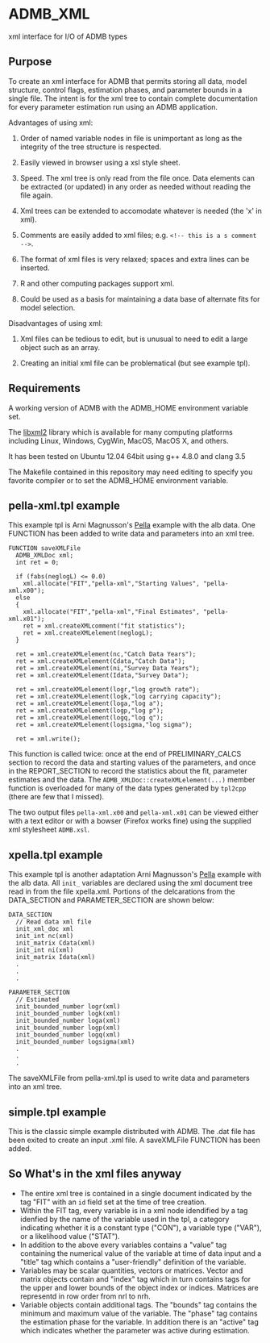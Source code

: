 ADMB_XML
========

xml interface for I/O of ADMB types

Purpose
-------

To create an xml interface for ADMB that permits storing all data, model structure, control flags, estimation phases, and parameter bounds in a single file. The intent is for the xml tree to contain complete documentation for every parameter estimation run using an ADMB application.


Advantages of using xml: 

1. Order of named variable nodes in file is unimportant as long as the integrity of the tree structure is respected.

2. Easily viewed in browser using a xsl style sheet.

3. Speed. The xml tree is only read from the file once. Data elements can be extracted (or updated) in any order as needed without reading the file again.

4. Xml trees can be extended to accomodate whatever is needed (the 'x' in xml).

5. Comments are easily added to xml files; e.g.  `<!-- this is a s comment -->`.

6. The format of xml files is very relaxed; spaces and extra lines can be inserted.

7. R and other computing packages support xml.

8. Could be used as a basis for maintaining a data base of alternate fits for model selection.



Disadvantages of using xml:

1. Xml files can be tedious to edit, but is unusual to need to edit a large object such as an array.
 
2. Creating an initial xml file can be problematical (but see example tpl).


Requirements
------------

A working version of ADMB with the ADMB_HOME environment variable set.

The [libxml2](http://www.xmlsoft.org/ "libxml2") library which is available for many computing platforms including Linux, Windows, CygWin, MacOS, MacOS X, and others.

It has been tested on Ubuntu 12.04 64bit using g++ 4.8.0 and clang 3.5

The Makefile contained in this repository may need editing to specify you favorite compiler or to set the ADMB_HOME environment variable.



pella-xml.tpl example
-------------

This example tpl is Arni Magnusson's [Pella](http://www.admb-project.org/examples/fisheries/pella/ "Pella") example with the alb data. One FUNCTION has been added to write data and parameters into an xml tree.

    FUNCTION saveXMLFile
      ADMB_XMLDoc xml;
      int ret = 0;

      if (fabs(neglogL) <= 0.0)
        xml.allocate("FIT","pella-xml","Starting Values", "pella-xml.x00");
      else
      {
        xml.allocate("FIT","pella-xml","Final Estimates", "pella-xml.x01");
        ret = xml.createXMLcomment("fit statistics");
        ret = xml.createXMLelement(neglogL);
      } 

      ret = xml.createXMLelement(nc,"Catch Data Years");
      ret = xml.createXMLelement(Cdata,"Catch Data");
      ret = xml.createXMLelement(ni,"Survey Data Years");
      ret = xml.createXMLelement(Idata,"Survey Data");

      ret = xml.createXMLelement(logr,"log growth rate");
      ret = xml.createXMLelement(logk,"log carrying capacity");
      ret = xml.createXMLelement(loga,"log a");
      ret = xml.createXMLelement(logp,"log p");
      ret = xml.createXMLelement(logq,"log q");
      ret = xml.createXMLelement(logsigma,"log sigma");

      ret = xml.write();

This function is called twice: once at the end of PRELIMINARY_CALCS section to record the data and starting values of the parameters, and once in the REPORT_SECTION to record the statistics about the fit, parameter estimates and the data. The `ADMB_XMLDoc::createXMLelement(...)` member function is overloaded for many of the data types generated by `tpl2cpp` (there are few that I missed).


The two output files `pella-xml.x00` and `pella-xml.x01` can be viewed either with a text editor or with a bowser (Firefox works fine) using the supplied xml stylesheet `ADMB.xsl`.

xpella.tpl example
-------------

This example tpl is another adaptation Arni Magnusson's [Pella](http://www.admb-project.org/examples/fisheries/pella/ "Pella") example with the alb data. All `init_` variables are declared using the xml document tree read in from the file xpella.xml. Portions of the delcarations from the DATA_SECTION and PARAMETER_SECTION are shown below:


    DATA_SECTION
      // Read data xml file
      init_xml_doc xml
      init_int nc(xml)
      init_matrix Cdata(xml)
      init_int ni(xml)
      init_matrix Idata(xml)
      .
      .
      .
    
    PARAMETER_SECTION
      // Estimated
      init_bounded_number logr(xml)
      init_bounded_number logk(xml)
      init_bounded_number loga(xml)
      init_bounded_number logp(xml)
      init_bounded_number logq(xml)
      init_bounded_number logsigma(xml)
      .
      .
      .

The saveXMLFile from pella-xml.tpl is used to write data and parameters into an xml tree.


simple.tpl example
-------

This is the classic simple example distributed with ADMB. The .dat file has been exited to create an input .xml file. A  saveXMLFile FUNCTION has been added.



So What's in the xml files anyway
-------

- The entire xml tree is contained in a single document indicated by the tag "FIT" with an `id` field set at the time of tree creation.
- Within the FIT tag, every variable is in a xml node idendified by a tag idenfied by the name of the variable used in the tpl, a category indicating whether it is a constant type ("CON"), a variable type ("VAR"), or a likelihood value ("STAT").
- In addition to the above every variables contains a "value" tag containing the numerical value of the variable at time of data input and a "title" tag which contains a "user-friendly" definition of the variable.
- Variables may be scalar quantities, vectors or matrices. Vector and matrix objects contain and "index" tag which in turn contains tags for the upper and lower bounds of the object index or indices. Matrices are representd in row order from nrl to nrh.
- Variable objects contain additional tags. The "bounds" tag contains the minimum and maximum value  of the variable. The "phase" tag contains the estimation phase for the variable. In addition there is an "active" tag which indicates whether the parameter was active during estimation.
